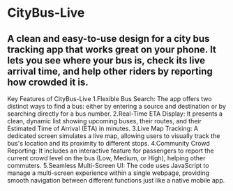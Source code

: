 # CityBus-Live
A clean and easy-to-use design for a city bus tracking app that works great on your phone. It lets you see where your bus is, check its live arrival time, and help other riders by reporting how crowded it is.
--------------------------------------------------------------------------------------------------------------------------------------
Key Features of CityBus-Live
1.Flexible Bus Search: The app offers two distinct ways to find a bus: either by entering a source and destination or by searching directly for a bus number.
2.Real-Time ETA Display: It presents a clean, dynamic list showing upcoming buses, their routes, and their Estimated Time of Arrival (ETA) in minutes.
3.Live Map Tracking: A dedicated screen simulates a live map, allowing users to visually track the bus's location and its proximity to different stops.
4.Community Crowd Reporting: It includes an interactive feature for passengers to report the current crowd level on the bus (Low, Medium, or High), helping other commuters.
5.Seamless Multi-Screen UI: The code uses JavaScript to manage a multi-screen experience within a single webpage, providing smooth navigation between different functions just like a native mobile app.

